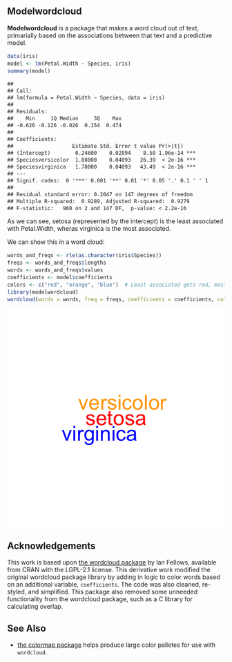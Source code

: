 ## Modelwordcloud

**Modelwordcloud** is a package that makes a word cloud out of text, primarially based on the associations between that text and a predictive model.


```r
data(iris)
model <- lm(Petal.Width ~ Species, iris)
summary(model)
```

```
## 
## Call:
## lm(formula = Petal.Width ~ Species, data = iris)
## 
## Residuals:
##    Min     1Q Median     3Q    Max 
## -0.626 -0.126 -0.026  0.154  0.474 
## 
## Coefficients:
##                   Estimate Std. Error t value Pr(>|t|)    
## (Intercept)        0.24600    0.02894    8.50 1.96e-14 ***
## Speciesversicolor  1.08000    0.04093   26.39  < 2e-16 ***
## Speciesvirginica   1.78000    0.04093   43.49  < 2e-16 ***
## ---
## Signif. codes:  0 '***' 0.001 '**' 0.01 '*' 0.05 '.' 0.1 ' ' 1
## 
## Residual standard error: 0.2047 on 147 degrees of freedom
## Multiple R-squared:  0.9289,	Adjusted R-squared:  0.9279 
## F-statistic:   960 on 2 and 147 DF,  p-value: < 2.2e-16
```

As we can see, setosa (represented by the intercept) is the least associated with Petal.Width, wheras virginica is the most associated.

We can show this in a word cloud:


```r
words_and_freqs <- rle(as.character(iris$Species))
freqs <- words_and_freqs$lengths
words <- words_and_freqs$values
coefficients <- model$coefficients
colors <- c("red", "orange", "blue")  # Least associated gets red, most associated gets blue.
library(modelwordcloud)
wordcloud(words = words, freq = freqs, coefficients = coefficients, colors = colors)
```

![plot of chunk unnamed-chunk-2](figure/unnamed-chunk-2-1.png)

## Acknowledgements

This work is based upon [the wordcloud package](https://cran.r-project.org/web/packages/wordcloud/index.html) by Ian Fellows, available from CRAN with the LGPL-2.1 license. This derivative work modified the original wordcloud package library by adding in logic to color words based on an additional variable, `coefficients`. The code was also cleaned, re-styled, and simplified. This package also removed some unneeded functionality from the wordcloud package, such as a C library for calculating overlap.

## See Also

* [the colormap package](https://github.com/bhaskarvk/colormap) helps produce large color palletes for use with `wordcloud`.
